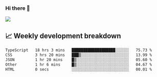 ### Hi there 👋
<img align="center" src="https://github-readme-stats.vercel.app/api?username=Tumao727&show_icons=true&hide_title=true&theme=dracula" />


## 📈 Weekly development breakdown
<!--START_SECTION:waka-->

```txt
TypeScript   18 hrs 3 mins   ███████████████████░░░░░░   75.73 %
CSS          3 hrs 20 mins   ███▒░░░░░░░░░░░░░░░░░░░░░   13.99 %
JSON         1 hr 20 mins    █▒░░░░░░░░░░░░░░░░░░░░░░░   05.60 %
Other        1 hr 6 mins     █▒░░░░░░░░░░░░░░░░░░░░░░░   04.67 %
HTML         0 secs          ░░░░░░░░░░░░░░░░░░░░░░░░░   00.01 %
```

<!--END_SECTION:waka-->